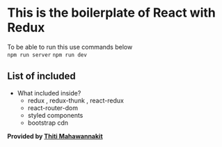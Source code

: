 # This is the boilerplate of React with Redux  
To be able to run this use commands below  
`
npm run server
`
`
npm run dev
`

## List of included

- What included inside?
  - redux , redux-thunk , react-redux
  - react-router-dom
  - styled components
  - bootstrap cdn


**Provided by [Thiti Mahawannakit](https://facebook.com/Tthiti.developer)**
